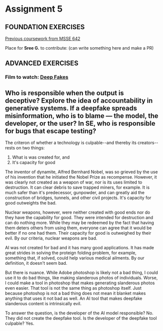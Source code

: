 # Assignment 5

## FOUNDATION EXERCISES
[Previous coursework from MSSE 642](https://github.com/b-a-merritt/msse642/blob/main/assignment5/Assignment5CollaborationFile.md)

Place for __Sree G.__ to contribute: (can write something here and make a PR)

## ADVANCED EXERCISES

### Film to watch: [Deep Fakes](https://moondisaster.org/)

## Who is responsible when the output is deceptive? Explore the idea of accountability in generative systems. If a deepfake spreads misinformation, who is to blame — the model, the developer, or the user? In SE, who is responsible for bugs that escape testing?

The criteron of whether a technology is culpable--and thereby its creators--rests on two things:

1) What is was created for, and
2) It's capacity for good

The inventor of dynamite, Alfred Bernhard Nobel, was so grieved by the use of his invention that he initiated the Nobel Prize as recompense. However, it was clearly not created as a weapon of war, nor is its uses limited to destruction. It can clear debris to save trapped miners, for example. It is much safer than it's predecessor, gunpowder, and can greatly aid the construction of bridges, tunnels, and other civil projects. It's capacity for good outweights the bad.

Nuclear weapons, however, were neither created with good ends nor do they have the capability for good. They were intended for destruction and can do nothing more. While they may be redeemed by the fact that having them deters others from using them, everyone can agree that it would be better if no one had them. Their capacity for good is outweighed by their evil. By our criteria, nuclear weapons are bad.

AI was not created for bad and it has many good applications. It has made great strides in solving the proteign folding problem, for example, something that, if solved, could help various medical ailments. By our definition, it doesn't seem bad.

But there is nuance. While Adobe photoshop is likely not a bad thing, I could use it to do bad things, like making slanderous photos of individuals. Worse, I could make a tool in photoshop that makes generating slanderous photos even easier. That tool is not the same thing as photoshop itself. Just because photoshop is not a bad thing does not mean it blanket makes anything that uses it not bad as well. An AI tool that makes deepfake slanderous content is intrinsically evil. 

To answer the question, is the developer of the AI model responsible? No. They did not create the deepfake tool. Is the developer of the deepfake tool culpable? Yes. 
